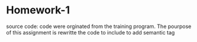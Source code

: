 # Homework-1
source code: code were orginated from the training program. 
The pourpose of this assignment is rewritte the code to include to add semantic  tag 